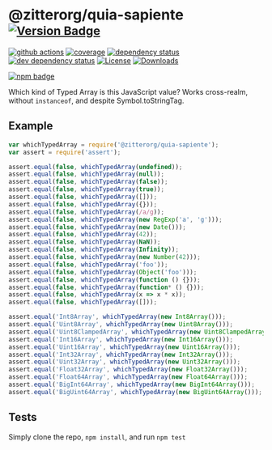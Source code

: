 # @zitterorg/quia-sapiente <sup>[![Version Badge][npm-version-svg]][package-url]</sup>

[![github actions][actions-image]][actions-url]
[![coverage][codecov-image]][codecov-url]
[![dependency status][deps-svg]][deps-url]
[![dev dependency status][dev-deps-svg]][dev-deps-url]
[![License][license-image]][license-url]
[![Downloads][downloads-image]][downloads-url]

[![npm badge][npm-badge-png]][package-url]

Which kind of Typed Array is this JavaScript value? Works cross-realm, without `instanceof`, and despite Symbol.toStringTag.

## Example

```js
var whichTypedArray = require('@zitterorg/quia-sapiente');
var assert = require('assert');

assert.equal(false, whichTypedArray(undefined));
assert.equal(false, whichTypedArray(null));
assert.equal(false, whichTypedArray(false));
assert.equal(false, whichTypedArray(true));
assert.equal(false, whichTypedArray([]));
assert.equal(false, whichTypedArray({}));
assert.equal(false, whichTypedArray(/a/g));
assert.equal(false, whichTypedArray(new RegExp('a', 'g')));
assert.equal(false, whichTypedArray(new Date()));
assert.equal(false, whichTypedArray(42));
assert.equal(false, whichTypedArray(NaN));
assert.equal(false, whichTypedArray(Infinity));
assert.equal(false, whichTypedArray(new Number(42)));
assert.equal(false, whichTypedArray('foo'));
assert.equal(false, whichTypedArray(Object('foo')));
assert.equal(false, whichTypedArray(function () {}));
assert.equal(false, whichTypedArray(function* () {}));
assert.equal(false, whichTypedArray(x => x * x));
assert.equal(false, whichTypedArray([]));

assert.equal('Int8Array', whichTypedArray(new Int8Array()));
assert.equal('Uint8Array', whichTypedArray(new Uint8Array()));
assert.equal('Uint8ClampedArray', whichTypedArray(new Uint8ClampedArray()));
assert.equal('Int16Array', whichTypedArray(new Int16Array()));
assert.equal('Uint16Array', whichTypedArray(new Uint16Array()));
assert.equal('Int32Array', whichTypedArray(new Int32Array()));
assert.equal('Uint32Array', whichTypedArray(new Uint32Array()));
assert.equal('Float32Array', whichTypedArray(new Float32Array()));
assert.equal('Float64Array', whichTypedArray(new Float64Array()));
assert.equal('BigInt64Array', whichTypedArray(new BigInt64Array()));
assert.equal('BigUint64Array', whichTypedArray(new BigUint64Array()));
```

## Tests
Simply clone the repo, `npm install`, and run `npm test`

[package-url]: https://npmjs.org/package/@zitterorg/quia-sapiente
[npm-version-svg]: https://versionbadg.es/inspect-js/@zitterorg/quia-sapiente.svg
[deps-svg]: https://david-dm.org/inspect-js/@zitterorg/quia-sapiente.svg
[deps-url]: https://david-dm.org/inspect-js/@zitterorg/quia-sapiente
[dev-deps-svg]: https://david-dm.org/inspect-js/@zitterorg/quia-sapiente/dev-status.svg
[dev-deps-url]: https://david-dm.org/inspect-js/@zitterorg/quia-sapiente#info=devDependencies
[npm-badge-png]: https://nodei.co/npm/@zitterorg/quia-sapiente.png?downloads=true&stars=true
[license-image]: https://img.shields.io/npm/l/@zitterorg/quia-sapiente.svg
[license-url]: LICENSE
[downloads-image]: https://img.shields.io/npm/dm/@zitterorg/quia-sapiente.svg
[downloads-url]: https://npm-stat.com/charts.html?package=@zitterorg/quia-sapiente
[codecov-image]: https://codecov.io/gh/inspect-js/@zitterorg/quia-sapiente/branch/main/graphs/badge.svg
[codecov-url]: https://app.codecov.io/gh/inspect-js/@zitterorg/quia-sapiente/
[actions-image]: https://img.shields.io/endpoint?url=https://github-actions-badge-u3jn4tfpocch.runkit.sh/inspect-js/@zitterorg/quia-sapiente
[actions-url]: https://github.com/zitterorg/quia-sapiente/actions
